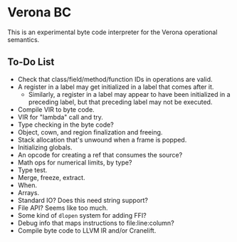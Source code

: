 # Verona BC

This is an experimental byte code interpreter for the Verona operational semantics.

## To-Do List

* Check that class/field/method/function IDs in operations are valid.
* A register in a label may get initialized in a label that comes after it.
  * Similarly, a register in a label may appear to have been initialized in a preceding label, but that preceding label may not be executed.
* Compile VIR to byte code.
* VIR for "lambda" call and try.
* Type checking in the byte code?
* Object, cown, and region finalization and freeing.
* Stack allocation that's unwound when a frame is popped.
* Initializing globals.
* An opcode for creating a ref that consumes the source?
* Math ops for numerical limits, by type?
* Type test.
* Merge, freeze, extract.
* When.
* Arrays.
* Standard IO? Does this need string support?
* File API? Seems like too much.
* Some kind of `dlopen` system for adding FFI?
* Debug info that maps instructions to file:line:column?
* Compile byte code to LLVM IR and/or Cranelift.
